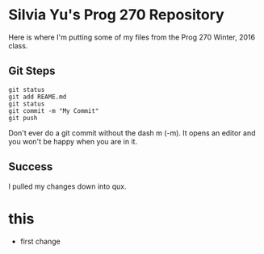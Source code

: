 # Silvia Yu's Prog 270 Repository

Here is where I'm putting some of my files from the Prog 270 Winter, 2016 class.

## Git Steps

```
git status
git add REAME.md
git status
git commit -m "My Commit"
git push
```

Don't ever do a git commit without the dash m (-m). It opens an editor and you won't be happy when you are in it.

## Success

I pulled my changes down into qux.

# this
- first change

